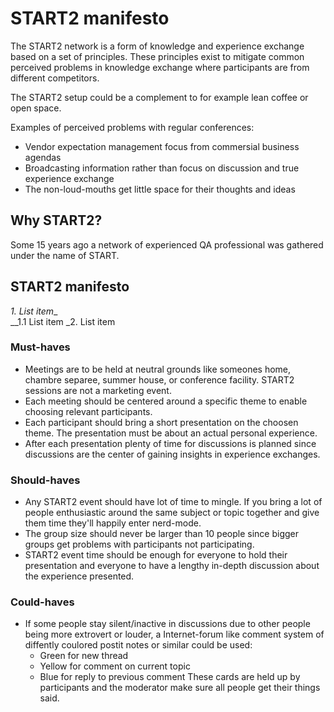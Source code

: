 # START2 manifesto
The START2 network is a form of knowledge and experience exchange based on a set of principles. These principles exist to mitigate common perceived problems in knowledge exchange where participants are from different competitors.

The START2 setup could be a complement to for example lean coffee or open space.

Examples of perceived problems with regular conferences:

* Vendor expectation management focus from commersial business agendas
* Broadcasting information rather than focus on discussion and true experience exchange
* The non-loud-mouths get little space for their thoughts and ideas

## Why START2?
Some 15 years ago a network of experienced QA professional was gathered under the name of START.

## START2 manifesto
_1.  List item__  
__1.1 List item
_2.  List item
### Must-haves
* Meetings are to be held at neutral grounds like someones home, chambre separee, summer house, or conference facility. START2 sessions are not a marketing event.
* Each meeting should be centered around a specific theme to enable choosing relevant participants.
* Each participant should bring a short presentation on the choosen theme. The presentation must be about an actual personal experience.
* After each presentation plenty of time for discussions is planned since discussions are the center of gaining insights in experience exchanges.

### Should-haves
* Any START2 event should have lot of time to mingle. If you bring a lot of people enthusiastic around the same subject or topic together and give them time they'll happily enter nerd-mode.
* The group size should never be larger than 10 people since bigger groups get problems with participants not participating.
* START2 event time should be enough for everyone to hold their presentation and everyone to have a lengthy in-depth discussion about the experience presented.

### Could-haves
* If some people stay silent/inactive in discussions due to other people being more extrovert or louder, a Internet-forum like comment system of diffently coulored postit notes or similar could be used:
  * Green for new thread
  * Yellow for comment on current topic
  * Blue for reply to previous comment
These cards are held up by participants and the moderator make sure all people get their things said.

